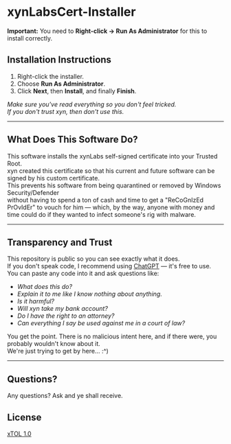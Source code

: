 # xynLabsCert-Installer

**Important:** You need to **Right-click → Run As Administrator** for this to install correctly.

## Installation Instructions

1. Right-click the installer.
2. Choose **Run As Administrator**.
3. Click **Next**, then **Install**, and finally **Finish**.

*Make sure you've read everything so you don't feel tricked.*  
*If you don't trust xyn, then don't use this.*

---

## What Does This Software Do?

This software installs the xynLabs self-signed certificate into your Trusted Root.  
xyn created this certificate so that his current and future software can be signed by his custom certificate.  
This prevents his software from being quarantined or removed by Windows Security/Defender  
without having to spend a ton of cash and time to get a "ReCoGnIzEd PrOvIdEr" to vouch for him — which, by the way, anyone with money and time could do if they wanted to infect someone's rig with malware.

---

## Transparency and Trust

This repository is public so you can see exactly what it does.  
If you don't speak code, I recommend using [ChatGPT](https://chatgpt.com/) — it's free to use.  
You can paste any code into it and ask questions like:

- *What does this do?*
- *Explain it to me like I know nothing about anything.*
- *Is it harmful?*
- *Will xyn take my bank account?*
- *Do I have the right to an attorney?*
- *Can everything I say be used against me in a court of law?*

You get the point. There is no malicious intent here, and if there were, you probably wouldn't know about it.  
We're just trying to get by here... :^)

---

## Questions?

Any questions? Ask and ye shall receive.

## License

[xTOL 1.0](https://github.com/xynLabs-xyn/xynNotes?tab=License-1-ov-file#readme)
